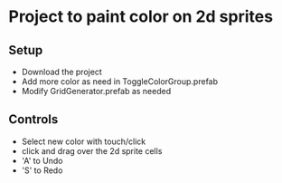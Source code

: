 # Project to paint color on 2d sprites
## Setup
- Download the project
- Add more color as need in ToggleColorGroup.prefab
- Modify GridGenerator.prefab as needed

## Controls
- Select new color with touch/click
- click and drag over the 2d sprite cells
- 'A' to Undo
- 'S' to Redo
 
